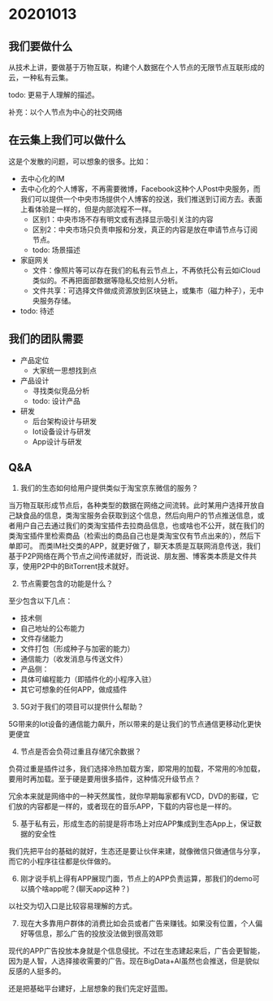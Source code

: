 # 20201013

## 我们要做什么

从技术上讲，要做基于万物互联，构建个人数据在个人节点的无限节点互联形成的云，一种私有云集。

todo: 更易于人理解的描述。

补充：以个人节点为中心的社交网络

## 在云集上我们可以做什么

这是个发散的问题，可以想象的很多。比如：

- 去中心化的IM
- 去中心化的个人博客，不再需要微博，Facebook这种个人Post中央服务，而我们可以提供一个中央市场提供个人博客的投送，我们推送到订阅方去。表面上看体验是一样的，但是内部流程不一样。
  - 区别1：中央市场不存有明文或有选择显示吸引关注的内容
  - 区别2：中央市场只负责申报和分发，真正的内容是放在申请节点与订阅节点。
  - todo: 场景描述
- 家庭网关
  - 文件：像照片等可以存在我们的私有云节点上，不再依托公有云如iCloud类似的。不再把面部数据等隐私交给别人分析。
  - 文件共享：可选择文件做成资源放到区块链上，或集市（磁力种子），无中央服务存储。
- todo: 待述

## 我们的团队需要

- 产品定位
    - 大家统一思想找到点
- 产品设计
    - 寻找类似竞品分析
    - todo: 设计产品
- 研发
    - 后台架构设计与研发
    - Iot设备设计与研发
    - App设计与研发
  
## Q&A

1. 我们的生态如何给用户提供类似于淘宝京东微信的服务？

当万物互联形成节点后，各种类型的数据在网络之间流转。此时某用户选择开放自己缺食品的信息，类淘宝服务会获取到这个信息，然后向用户的节点推送信息，或者用户自己去通过我们的类淘宝插件去拉商品信息，也或啥也不公开，就在我们的类淘宝插件里检索商品（检索出的商品自己也是类淘宝仅有节点出来的），然后下单即可。
而类IM社交类的APP，就更好做了，聊天本质是互联网消息传送，我们基于P2P网络在两个节点之间传递就好，而说说、朋友圈、博客类本质是文件共享，使用P2P中的BitTorrent技术就好。

2. 节点需要包含的功能是什么？

至少包含以下几点：

- 技术侧
 - 自己地址的公布能力
 - 文件存储能力
 - 文件打包（形成种子与加密的能力）
 - 通信能力（收发消息与传送文件）
- 产品侧：
 - 具体可编程能力（即插件化的小程序入驻）
 - 其它可想象的任何APP，做成插件

3. 5G对于我们的项目可以提供什么帮助？

5G带来的Iot设备的通信能力飙升，所以带来的是让我们的节点通信更移动化更快更便宜

4. 节点是否会负荷过重且存储冗余数据？

负荷过重是插件过多，我们选择冷热加载方案，即常用的加载，不常用的冷加载，要用时再加载。至于硬是要用很多插件，这种情况升级节点？

冗余本来就是网络中的一种天然属性，就你早期每家都有VCD，DVD的影碟，它们放的内容都是一样的，或者现在的音乐APP，下载的内容也是一样的。

5. 基于私有云，形成生态的前提是将市场上对应APP集成到生态App上，保证数据的安全性

我们先把平台的基础的就好，生态还是要让伙伴来建，就像微信只做通信与分享，而它的小程序往往都是伙伴做的。

6. 刚才说手机上得有APP展现门面，节点上的APP负责运算，那我们的demo可以搞个啥app呢？(聊天app这种？)

以社交为切入口是比较容易理解的方式。

7. 现在大多靠用户群体的消费比如会员或者广告来赚钱。如果没有位置，个人偏好等信息，那么广告的投放没法做到很高效耶

现代的APP广告投放本身就是个信息侵扰。不过在生态建起来后，广告会更智能，因为是人智，人选择接收需要的广告。现在BigData+AI虽然也会推送，但是貌似反感的人挺多的。

还是把基础平台建好，上层想象的我们先定好蓝图。